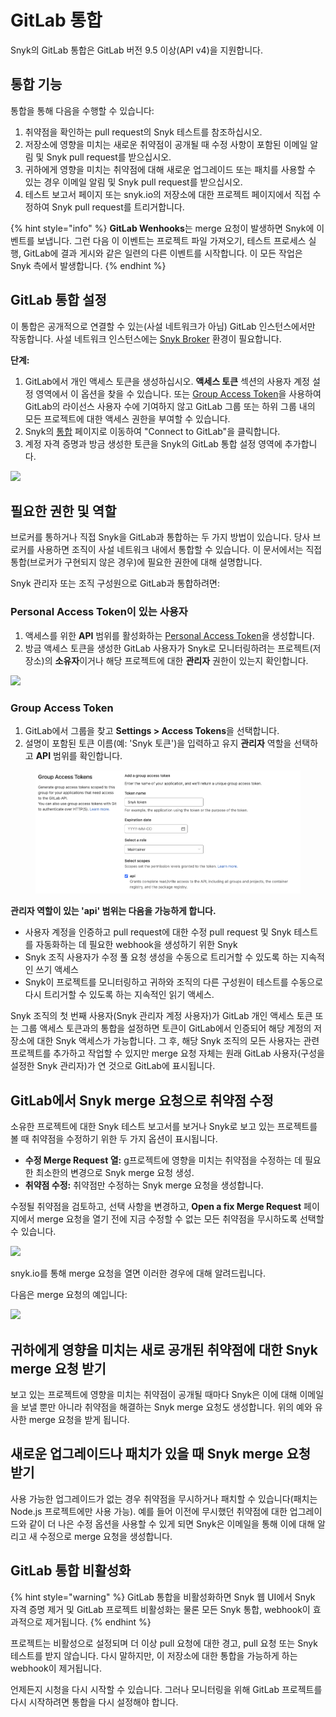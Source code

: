 # GitLab 통합

Snyk의 GitLab 통합은 GitLab 버전 9.5 이상(API v4)을 지원합니다.

## 통합 기능

통합을 통해 다음을 수행할 수 있습니다:

1. 취약점을 확인하는 pull request의 Snyk 테스트를 참조하십시오.
2. 저장소에 영향을 미치는 새로운 취약점이 공개될 때 수정 사항이 포함된 이메일 알림 및 Snyk pull request를 받으십시오.
3. 귀하에게 영향을 미치는 취약점에 대해 새로운 업그레이드 또는 패치를 사용할 수 있는 경우 이메일 알림 및 Snyk pull request를 받으십시오.
4. 테스트 보고서 페이지 또는 snyk.io의 저장소에 대한 프로젝트 페이지에서 직접 수정하여 Snyk pull request를 트리거합니다.

{% hint style="info" %}
**GitLab Wenhooks**는 merge 요청이 발생하면 Snyk에 이벤트를 보냅니다. 그런 다음 이 이벤트는 프로젝트 파일 가져오기, 테스트 프로세스 실행, GitLab에 결과 게시와 같은 일련의 다른 이벤트를 시작합니다. 이 모든 작업은 Snyk 측에서 발생합니다.
{% endhint %}

## GitLab 통합 설정

이 통합은 공개적으로 연결할 수 있는(사설 네트워크가 아님) GitLab 인스턴스에서만 작동합니다. 사설 네트워크 인스턴스에는 [Snyk Broker](https://docs.snyk.io/features/snyk-broker/set-up-snyk-broker) 환경이 필요합니다.

**단계:**

1. GitLab에서 개인 액세스 토큰을 생성하십시오. **액세스 토큰** 섹션의 사용자 계정 설정 영역에서 이 옵션을 찾을 수 있습니다. 또는 [Group Access Token](https://docs.gitlab.com/ee/user/group/settings/group\_access\_tokens.html)을 사용하여 GitLab의 라이선스 사용자 수에 기여하지 않고 GitLab 그룹 또는 하위 그룹 내의 모든 프로젝트에 대한 액세스 권한을 부여할 수 있습니다.
2. Snyk의 [통합](https://app.snyk.io/login?redirectUri=L2ludGVncmF0aW9ucw%3D%3D\&from=snyk\_auth\_link) 페이지로 이동하여 "Connect to GitLab"을 클릭합니다.
3. 계정 자격 증명과 방금 생성한 토큰을 Snyk의 GitLab 통합 설정 영역에 추가합니다.

![](../../../.gitbook/assets/uuid-aa58b5a9-dd17-3219-6067-4ee6e3f4b384-en.png)

## 필요한 권한 및 역할

브로커를 통하거나 직접 Snyk을 GitLab과 통합하는 두 가지 방법이 있습니다. 당사 브로커를 사용하면 조직이 사설 네트워크 내에서 통합할 수 있습니다. 이 문서에서는 직접 통합(브로커가 구현되지 않은 경우)에 필요한 권한에 대해 설명합니다.

Snyk 관리자 또는 조직 구성원으로 GitLab과 통합하려면:

### Personal Access Token이 있는 사용자

1. 액세스를 위한 **API** 범위를 활성화하는 [Personal Access Token](https://gitlab.com/-/profile/personal\_access\_tokens)을 생성합니다.
2. 방금 액세스 토큰을 생성한 GitLab 사용자가 Snyk로 모니터링하려는 프로젝트(저장소)의 **소유자**이거나 해당 프로젝트에 대한 **관리자** 권한이 있는지 확인합니다.

![](../../../.gitbook/assets/gitlab\_token.png)

### Group Access Token

1. GitLab에서 그룹을 찾고 **Settings > Access Tokens**을 선택합니다.
2. 설명이 포함된 토큰 이름(예: 'Snyk 토큰')을 입력하고 유지 **관리자** 역할을 선택하고 **API** 범위를 확인합니다.

<figure><img src="../../../.gitbook/assets/spaces_-MdwVZ6HOZriajCf5nXH_uploads_git-blob-9fef0e3b491eb046d2f7ec35cfc3647c7ea72508_gitlab_group_token.png" alt=""><figcaption></figcaption></figure>

**관리자 역할이 있는 'api' 범위는 다음을 가능하게 합니다.**

* 사용자 계정을 인증하고  pull request에 대한 수정 pull request 및 Snyk 테스트를 자동화하는 데 필요한 webhook을 생성하기 위한 Snyk
* Snyk 조직 사용자가 수정 풀 요청 생성을 수동으로 트리거할 수 있도록 하는 지속적인 쓰기 액세스
* Snyk이 프로젝트를 모니터링하고 귀하와 조직의 다른 구성원이 테스트를 수동으로 다시 트리거할 수 있도록 하는 지속적인 읽기 액세스.

Snyk 조직의 첫 번째 사용자(Snyk 관리자 계정 사용자)가 GitLab 개인 액세스 토큰 또는 그룹 액세스 토큰과의 통합을 설정하면 토큰이 GitLab에서 인증되어 해당 계정의 저장소에 대한 Snyk 액세스가 가능합니다. 그 후, 해당 Snyk 조직의 모든 사용자는 관련 프로젝트를 추가하고 작업할 수 있지만 merge 요청 자체는 원래 GitLab 사용자(구성을 설정한 Snyk 관리자)가 연 것으로 GitLab에 표시됩니다.

## GitLab에서 Snyk merge 요청으로 취약점 수정

소유한 프로젝트에 대한 Snyk 테스트 보고서를 보거나 Snyk로 보고 있는 프로젝트를 볼 때 취약점을 수정하기 위한 두 가지 옵션이 표시됩니다.

* **수정 Merge Request 열:** g프로젝트에 영향을 미치는 취약점을 수정하는 데 필요한 최소한의 변경으로 Snyk merge 요청 생성.
* **취약점 수정:** 취약점만 수정하는 Snyk merge 요청을 생성합니다.

수정될 취약점을 검토하고, 선택 사항을 변경하고, **Open a fix Merge Request** 페이지에서 merge 요청을 열기 전에 지금 수정할 수 없는 모든 취약점을 무시하도록 선택할 수 있습니다.

![](../../../.gitbook/assets/uuid-8d2ef9cb-cd32-bf48-a827-32bb358a10ab-en.png)

snyk.io를 통해 merge 요청을 열면 이러한 경우에 대해 알려드립니다.

다음은 merge 요청의 예입니다:

![](../../../.gitbook/assets/uuid-5e9a4b58-4d87-06fb-0479-a308515d4b12-en.png)

## 귀하에게 영향을 미치는 새로 공개된 취약점에 대한 Snyk merge 요청 받기

보고 있는 프로젝트에 영향을 미치는 취약점이 공개될 때마다 Snyk은 이에 대해 이메일을 보낼 뿐만 아니라 취약점을 해결하는 Snyk merge 요청도 생성합니다. 위의 예와 유사한 merge 요청을 받게 됩니다.

## 새로운 업그레이드나 패치가 있을 때 Snyk merge 요청 받기

사용 가능한 업그레이드가 없는 경우 취약점을 무시하거나 패치할 수 있습니다(패치는 Node.js 프로젝트에만 사용 가능). 예를 들어 이전에 무시했던 취약점에 대한 업그레이드와 같이 더 나은 수정 옵션을 사용할 수 있게 되면 Snyk은 이메일을 통해 이에 대해 알리고 새 수정으로 merge 요청을 생성합니다.

## GitLab 통합 비활성화

{% hint style="warning" %}
GitLab 통합을 비활성화하면 Snyk 웹 UI에서 Snyk 자격 증명 제거 및 GitLab 프로젝트 비활성화는 물론 모든 Snyk 통합, webhook이 효과적으로 제거됩니다.
{% endhint %}

프로젝트는 비활성으로 설정되며 더 이상 pull 요청에 대한 경고, pull 요청 또는 Snyk 테스트를 받지 않습니다. 다시 말하지만, 이 저장소에 대한 통합을 가능하게 하는 webhook이 제거됩니다.

언제든지 시청을 다시 시작할 수 있습니다. 그러나 모니터링을 위해 GitLab 프로젝트를 다시 시작하려면 통합을 다시 설정해야 합니다.
